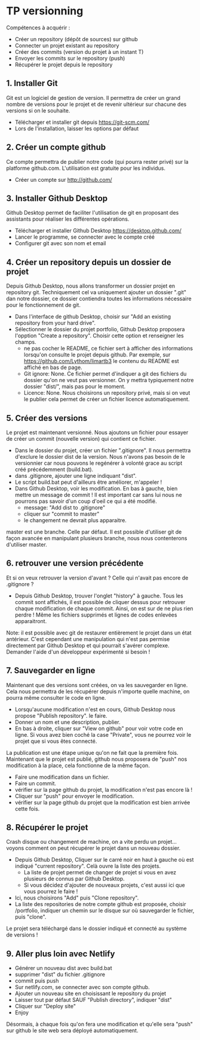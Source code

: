 # TP versionning

Compétences à acquérir :
- Créer un repository (dépôt de sources) sur github
- Connecter un projet existant au repository
- Créer des commits (version du projet à un instant T)
- Envoyer les commits sur le repository (push)
- Récupérer le projet depuis le repository


## 1. Installer Git

Git est un logiciel de gestion de version. Il permettra de créer un grand nombre de versions pour le projet et de revenir ultérieur sur chacune des versions si on le souhaite.

- Télécharger et installer git depuis https://git-scm.com/
- Lors de l'installation, laisser les options par défaut


## 2. Créer un compte github

Ce compte permettra de publier notre code (qui pourra rester privé) sur la platforme github.com. 
L'utilisation est gratuite pour les individus.

- Créer un compte sur http://github.com/


## 3. Installer Github Desktop

Github Desktop permet de faciliter l'utilisation de git en proposant des assistants pour réaliser les différentes opérations.
 
- Télécharger et installer Github Desktop
 https://desktop.github.com/
- Lancer le programme, se connecter avec le compte créé
- Configurer git avec son nom et email


## 4. Créer un repository depuis un dossier de projet
 
Depuis Github Desktop, nous allons transformer un dossier projet en repository git. Techniquement cel va uniquement ajouter un dossier ".git" dan notre dossier, ce dossier contiendra toutes les informations nécessaire pour le fonctionnement de git.

- Dans l'interface de github Desktop, choisir sur "Add an existing repository from your hard drive".
- Sélectionner le dossier du projet portfolio, Github Desktop proposera l'opption "Create a repository". Choisir cette option et renseigner les champs.
    - ne pas cocher le README, ce fichier sert à afficher des informations lorsqu'on consulte le projet depuis github. Par exemple, sur https://github.com/Lythom/limartb3 le contenu du README est affiché en bas de page.
    - Git ignore: None. Ce fichier permet d'indiquer a git des fichiers du dossier qu'on ne veut pas versionner. On y mettra typiquement notre dossier "dist/", mais pas pour le moment.
    - Licence: None. Nous choisirons un repository privé, mais si on veut le publier cela permet de créer un fichier licence automatiquement.


## 5. Créer des versions

Le projet est maintenant versionné. Nous ajoutons un fichier pour essayer de créer un commit (nouvelle version) qui contient ce fichier.

- Dans le dossier du projet, créer un fichier ".gitignore". Il nous permettra d'exclure le dossier dist de la version. Nous n'avons pas besoin de le versionnier car nous pouvons le regénérer à volonté grace au script créé précédemment (build.bat).
- dans .gitignore, ajouter une ligne indiquant "dist".
- Le script build.bat peut d'ailleurs être améliorer, m'appeler !
- Dans Github Desktop, voir les modification. En bas à gauche, bien mettre un message de commit ! Il est important car sans lui nous ne pourrons pas savoir d'un coup d'oeil ce qui a été modifié.
    - message: "Add dist to .gitignore"
    - cliquer sur "commit to master"
    - le changement ne devrait plus apparaitre.
    
master est une branche. Celle par défaut. Il est possible d'utiliser git de façon avancée en manipulant plusieurs branche, nous nous contenterons d'utiliser master.


## 6. retrouver une version précédente

Et si on veux retrouver la version d'avant ? Celle qui n'avait pas encore de .gitignore ?

-  Depuis Github Desktop, trouver l'onglet "history" à gauche. Tous les commit sont affichés, il est possible de cliquer dessus pour retrouver chaque modification de chaque commit. Ainsi, on est sur de ne plus rien perdre ! Même les fichiers supprimés et lignes de codes enlevées apparaitront.

Note: il est possible avec git de restaurer entièrement le projet dans un état antérieur. C'est cependant une manipulation qui n'est pas permise directement par Github Desktop et qui pourrait s'avérer complexe. Demander l'aide d'un développeur expérimenté si besoin !


## 7. Sauvegarder en ligne

Maintenant que des versions sont créées, on va les sauvegarder en ligne. Cela nous permettra de les récupérer depuis n'importe quelle machine, on pourra même consulter le code en ligne.

- Lorsqu'aucune modification n'est en cours, Github Desktop nous propose "Publish repository". le faire.
- Donner un nom et une description, publier.
- En bas à droite, cliquer sur "View on github" pour voir votre code en ligne. Si vous avez bien coché la case "Private", vous ne pourrez voir le projet que si vous êtes connecté.

La publication est une étape unique qu'on ne fait que la première fois. Maintenant que le projet est publié, github nous proposera de "push" nos modification à la place, cela fonctionne de la même façon.

- Faire une modification dans un fichier.
- Faire un commit.
- vérifier sur la page github du projet, la modification n'est pas encore là !
- Cliquer sur "push" pour envoyer le modification.
- vérifier sur la page github du projet que la modification est bien arrivée cette fois.


## 8. Récupérer le projet

Crash disque ou changement de machine, on a vite perdu un projet… voyons comment on peut récupérer le projet dans un nouveau dossier.

- Depuis Github Desktop, Cliquer sur le carré noir en haut à gauche où est indiqué "current repository". Celà ouvre la liste des projets.
    - La liste de projet permet de changer de projet si vous en avez plusieurs de connus par Github Desktop.
    - Si vous décidez d'ajouter de nouveaux projets, c'est aussi ici que vous pourrez le faire !
- Ici, nous choisirons "Add" puis "Clone repository".
- La liste des repositories de notre compte github est proposée, choisir <username>/portfolio, indiquer un chemin sur le disque sur où sauvegarder le fichier, puis "clone".

Le projet sera téléchargé dans le dossier indiqué et connecté au système de versions !


## 9. Aller plus loin avec Netlify

- Générer un nouveau dist avec build.bat
- supprimer "dist" du fichier .gitignore
- commit puis push
- Sur netlify.com, se connecter avec son compte github.
- Ajouter un nouveau site en choisissant le repository du projet
- Laisser tout par défaut SAUF "Publish directory", indiquer "dist"
- Cliquer sur "Deploy site"
- Enjoy

Désormais, à chaque fois qu'on fera une modification et qu'elle sera "push" sur github le site web sera déployé automatiquement.
